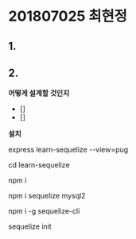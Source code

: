 
# 201807025 최현정

## 1.


## 2. 

<b> 어떻게 설계할 것인지 </b>
- []
- []

<b> 설치 </b>

express learn-sequelize --view=pug

cd learn-sequelize 

npm i   

npm i sequelize mysql2 

npm i -g sequelize-cli  

sequelize init  
